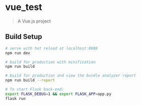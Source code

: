 # vue_test

> A Vue.js project

## Build Setup

``` bash
# serve with hot reload at localhost:8080
npm run dev

# build for production with minification
npm run build

# build for production and view the bundle analyzer report
npm run build --report

# To start Flask back-end:
export FLASK_DEBUG=1 && export FLASK_APP=app.py
flask run
```
